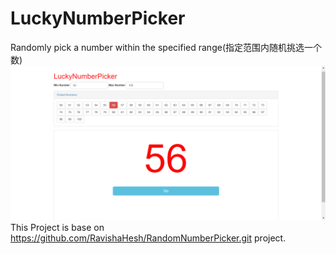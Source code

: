 # LuckyNumberPicker
Randomly pick a number within the specified range(指定范围内随机挑选一个数)
![Alt text](./Screenshot.png?raw=true "Screenshot")
This Project is base on https://github.com/RavishaHesh/RandomNumberPicker.git project.